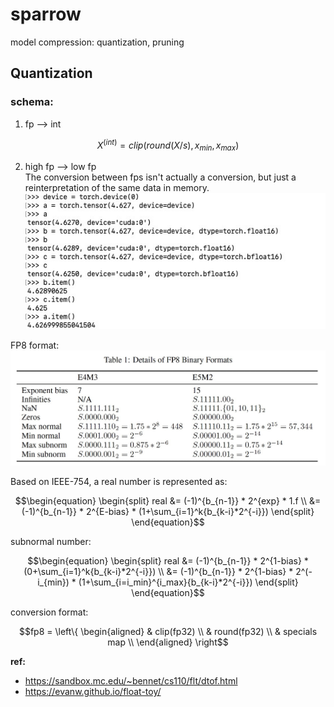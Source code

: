 # sparrow
model compression: quantization, pruning

## Quantization


### schema:
1. fp --> int  
```math
X^{(int)} = clip(round(X/s), x_{min}, x_{max})
```

2. high fp --> low fp  
The conversion between fps isn't actually a conversion, but just a reinterpretation of the same data in memory.  
![avatar](./docs/imgs/fp.jpg)

FP8 format:
![avatar](./docs/imgs/fp8_format.jpg)

Based on IEEE-754, a real number is represented as:
```math
\begin{equation}
\begin{split}
real &= (-1)^{b_{n-1}} * 2^{exp} * 1.f \\
&=(-1)^{b_{n-1}} * 2^{E-bias} * (1+\sum_{i=1}^k{b_{k-i}*2^{-i}})
\end{split}
\end{equation}
```
subnormal number:
```math
\begin{equation}
\begin{split}
real &= (-1)^{b_{n-1}} * 2^{1-bias} * (0+\sum_{i=1}^k{b_{k-i}*2^{-i}}) \\
	 &= (-1)^{b_{n-1}} * 2^{1-bias} * 2^(-i_{min}) * (1+\sum_{i=i_min}^{i_max}{b_{k-i}*2^{-i}})
\end{split}
\end{equation}
```

conversion format:
```math
fp8 = \left\{
	\begin{aligned}
	& clip(fp32)  \\
	& round(fp32) \\
	& specials map \\
	\end{aligned}
\right
```



**ref:** 
- https://sandbox.mc.edu/~bennet/cs110/flt/dtof.html
- https://evanw.github.io/float-toy/
